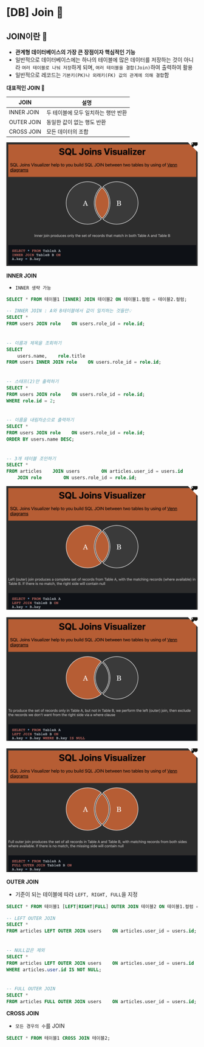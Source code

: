 # [DB] Join 📝

## JOIN이란 💭

- **관계형 데이터베이스의 가장 큰 장점이자 핵심적인 기능**
- 일반적으로 데이터베이스에는 하나의 테이블에 많은 데이터를 저장하는 것이 아니라 `여러 테이블로 나눠 저장`하게 되며, `여러 테이블을 결합(Join)`하여 출력하여 활용
- 일반적으로 레코드는 `기본키(PK)나 외래키(FK) 값의 관계에 의해 결합`함



**대표적인 JOIN 💭**

| JOIN       | 설명                   |
| ---------- | -------------------- |
| INNER JOIN | 두 테이블에 모두 일치하는 행만 반환 |
| OUTER JOIN | 동일한 값이 없는 행도 반환      |
| CROSS JOIN | 모든 데이터의 조합           |

[![inner](https://github.com/Jobyeongjin/TIL/raw/master/mds/database/img/inner.png)](https://github.com/Jobyeongjin/TIL/blob/master/mds/database/img/inner.png)

**INNER JOIN**

- `INNER 생략 가능`

```sql
SELECT * FROM 테이블1 [INNER] JOIN 테이블2 ON 테이블1.컬럼 = 테이블2.컬럼;
```

```sql
-- INNER JOIN : A와 B테이블에서 값이 일치하는 것들만💡
SELECT *
FROM users JOIN role    ON users.role_id = role.id;


-- 이름과 제목을 조회하기
SELECT
    users.name,    role.title
FROM users INNER JOIN role    ON users.role_id = role.id;


-- 스태프(2)만 출력하기
SELECT *
FROM users JOIN role    ON users.role_id = role.id;
WHERE role.id = 2;


-- 이름을 내림차순으로 출력하기
SELECT *
FROM users JOIN role    ON users.role_id = role.id;
ORDER BY users.name DESC;


-- 3개 테이블 조인하기
SELECT *
FROM articles    JOIN users        ON articles.user_id = users.id
    JOIN role        ON users.role_id = role.id;
```

[![left](https://github.com/Jobyeongjin/TIL/raw/master/mds/database/img/left_outer.png)](https://github.com/Jobyeongjin/TIL/blob/master/mds/database/img/left_outer.png) [![a-b](https://github.com/Jobyeongjin/TIL/raw/master/mds/database/img/a-b.png)](https://github.com/Jobyeongjin/TIL/blob/master/mds/database/img/a-b.png) [![full](https://github.com/Jobyeongjin/TIL/raw/master/mds/database/img/full_outer.png)](https://github.com/Jobyeongjin/TIL/blob/master/mds/database/img/full_outer.png)

**OUTER JOIN**

- 기준이 되는 테이블에 따라 `LEFT, RIGHT, FULL`을 지정

```sql
SELECT * FROM 테이블1 [LEFT|RIGHT|FULL] OUTER JOIN 테이블2 ON 테이블1.컬럼 = 테이블2.컬럼;
```

```sql
-- LEFT OUTER JOIN
SELECT *
FROM articles LEFT OUTER JOIN users    ON articles.user_id = users.id;


-- NULL값은 제외
SELECT *
FROM articles LEFT OUTER JOIN users    ON articles.user_id = users.id
WHERE articles.user.id IS NOT NULL;


-- FULL OUTER JOIN
SELECT *
FROM articles FULL OUTER JOIN users    ON articles.user_id = users.id;
```

**CROSS JOIN**

- `모든 경우의 수`를 JOIN

```sql
SELECT * FROM 테이블1 CROSS JOIN 테이블2;
```


